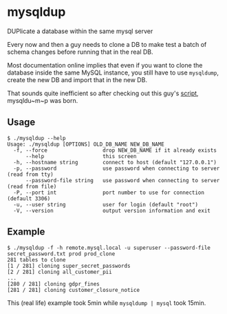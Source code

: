 # mysqldup
DUPlicate a database within the same mysql server

Every now and then a guy needs to clone a DB to make test a batch of schema changes before running that in the real DB.

Most documentation online implies that even if you want to clone the database inside the same MySQL instance, you still have to use `mysqldump`, create the new DB and import that in the new DB.

That sounds quite inefficient so after checking out this guy's [script](https://gist.github.com/csonuryilmaz/3f8f92fdad007f97986e61ad79aeb514), mysqldu~m~p was born.

## Usage

```
$ ./mysqldup --help
Usage: ./mysqldup [OPTIONS] OLD_DB_NAME NEW_DB_NAME
  -f, --force                  drop NEW_DB_NAME if it already exists
      --help                   this screen
  -h, --hostname string        connect to host (default "127.0.0.1")
  -p, --password               use password when connecting to server (read from tty)
      --password-file string   use password when connecting to server (read from file)
  -P, --port int               port number to use for connection (default 3306)
  -u, --user string            user for login (default "root")
  -V, --version                output version information and exit
```

## Example

```
$ ./mysqldup -f -h remote.mysql.local -u superuser --password-file secret_password.txt prod prod_clone
281 tables to clone
[1 / 281] cloning super_secret_passwords
[2 / 281] cloning all_customer_pii
...
[280 / 281] cloning gdpr_fines
[281 / 281] cloning customer_closure_notice
```

This (real life) example took 5min while `mysqldump | mysql` took 15min.
